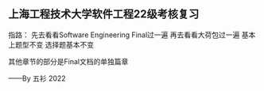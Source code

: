 ## 上海工程技术大学软件工程22级考核复习 ##

指路：
先去看看Software Engineering Final过一遍
再去看看大荷包过一遍
基本上题型不变 选择题基本不变

其他章节的部分是Final文档的单独篇章

——By 五衫 2022
